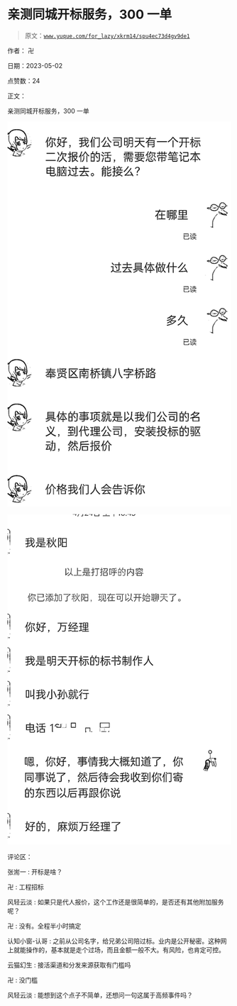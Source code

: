 # 亲测同城开标服务，300 一单

> 原文：[`www.yuque.com/for_lazy/xkrm14/spu4ec73d4gv9de1`](https://www.yuque.com/for_lazy/xkrm14/spu4ec73d4gv9de1)

作者： 卍

日期：2023-05-02

点赞数：24

正文：

亲测同城开标服务，300 一单

![](img/5c86c827b5330117d17ed70ceb9ec407.png)

![](img/ebd08456cdb44c8f7f99781d97808019.png)

评论区：

张耑一 : 开标是啥？

卍 : 工程招标

风轻云淡 : 如果只是代人报价，这个工作还是很简单的，是否还有其他附加服务呢？

卍 : 没有。全程半小时搞定

认知小窗-认哥 : 之前从公司名字，给兄弟公司陪过标。业内是公开秘密。这种网上就能操作的，基本就是走个过场，而且金额一般不大。有风险，也肯定可控。

云猫幻生 : 接活渠道和分发来源获取有门槛吗

卍 : 没门槛

风轻云淡 : 能想到这个点子不简单，还想问一句这属于高频事件吗？



